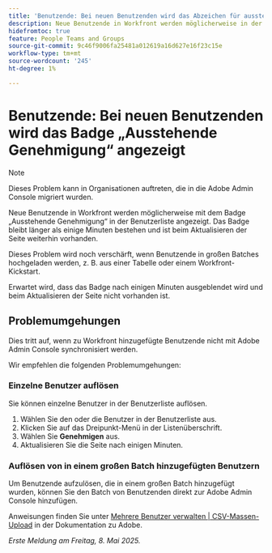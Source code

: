 ```yaml
---
title: 'Benutzende: Bei neuen Benutzenden wird das Abzeichen für ausstehende Genehmigungen angezeigt'
description: Neue Benutzende in Workfront werden möglicherweise in der Benutzerliste mit dem Badge Ausstehende Genehmigung angezeigt. Das Badge bleibt länger als einige Minuten bestehen und ist beim Aktualisieren der Seite weiterhin vorhanden.
hidefromtoc: true
feature: People Teams and Groups
source-git-commit: 9c46f9006fa25481a012619a16d627e16f23c15e
workflow-type: tm+mt
source-wordcount: '245'
ht-degree: 1%

---
```



# Benutzende: Bei neuen Benutzenden wird das Badge „Ausstehende Genehmigung“ angezeigt

>[!NOTE]
>
>Dieses Problem kann in Organisationen auftreten, die in die Adobe Admin Console migriert wurden.

Neue Benutzende in Workfront werden möglicherweise mit dem Badge „Ausstehende Genehmigung“ in der Benutzerliste angezeigt. Das Badge bleibt länger als einige Minuten bestehen und ist beim Aktualisieren der Seite weiterhin vorhanden.

Dieses Problem wird noch verschärft, wenn Benutzende in großen Batches hochgeladen werden, z. B. aus einer Tabelle oder einem Workfront-Kickstart.

Erwartet wird, dass das Badge nach einigen Minuten ausgeblendet wird und beim Aktualisieren der Seite nicht vorhanden ist.

## Problemumgehungen

Dies tritt auf, wenn zu Workfront hinzugefügte Benutzende nicht mit Adobe Admin Console synchronisiert werden.

Wir empfehlen die folgenden Problemumgehungen:

### Einzelne Benutzer auflösen

Sie können einzelne Benutzer in der Benutzerliste auflösen.

1. Wählen Sie den oder die Benutzer in der Benutzerliste aus.
1. Klicken Sie auf das Dreipunkt-Menü in der Listenüberschrift.
1. Wählen Sie **Genehmigen** aus.
1. Aktualisieren Sie die Seite nach einigen Minuten.

### Auflösen von in einem großen Batch hinzugefügten Benutzern

Um Benutzende aufzulösen, die in einem großen Batch hinzugefügt wurden, können Sie den Batch von Benutzenden direkt zur Adobe Admin Console hinzufügen.

Anweisungen finden Sie unter [Mehrere Benutzer verwalten | CSV-Massen-Upload](https://helpx.adobe.com/enterprise/using/bulk-upload-users.html) in der Dokumentation zu Adobe.


_Erste Meldung am Freitag, 8. Mai 2025._
